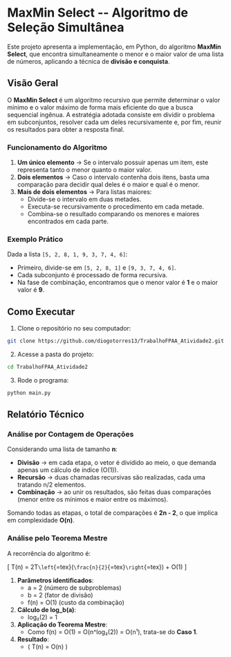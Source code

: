 # MaxMin Select -- Algoritmo de Seleção Simultânea

Este projeto apresenta a implementação, em Python, do algoritmo **MaxMin
Select**, que encontra simultaneamente o menor e o maior valor de uma
lista de números, aplicando a técnica de **divisão e conquista**.

## Visão Geral

O **MaxMin Select** é um algoritmo recursivo que permite determinar o
valor mínimo e o valor máximo de forma mais eficiente do que a busca
sequencial ingênua.
A estratégia adotada consiste em dividir o problema em subconjuntos,
resolver cada um deles recursivamente e, por fim, reunir os resultados
para obter a resposta final.

### Funcionamento do Algoritmo

1.  **Um único elemento** → Se o intervalo possuir apenas um item, este
    representa tanto o menor quanto o maior valor.
2.  **Dois elementos** → Caso o intervalo contenha dois itens, basta uma
    comparação para decidir qual deles é o maior e qual é o menor.
3.  **Mais de dois elementos** → Para listas maiores:
    -   Divide-se o intervalo em duas metades.
    -   Executa-se recursivamente o procedimento em cada metade.
    -   Combina-se o resultado comparando os menores e maiores
        encontrados em cada parte.

### Exemplo Prático

Dada a lista `[5, 2, 8, 1, 9, 3, 7, 4, 6]`:

-   Primeiro, divide-se em `[5, 2, 8, 1]` e `[9, 3, 7, 4, 6]`.
-   Cada subconjunto é processado de forma recursiva.
-   Na fase de combinação, encontramos que o menor valor é **1** e o
    maior valor é **9**.

## Como Executar

1.  Clone o repositório no seu computador:

``` bash
git clone https://github.com/diogotorres13/TrabalhoFPAA_Atividade2.git
```

2.  Acesse a pasta do projeto:

``` bash
cd TrabalhoFPAA_Atividade2
```

3.  Rode o programa:

``` bash
python main.py
```

## Relatório Técnico

### Análise por Contagem de Operações

Considerando uma lista de tamanho **n**:

-   **Divisão** → em cada etapa, o vetor é dividido ao meio, o que
    demanda apenas um cálculo de índice (O(1)).
-   **Recursão** → duas chamadas recursivas são realizadas, cada uma
    tratando n/2 elementos.
-   **Combinação** → ao unir os resultados, são feitas duas comparações
    (menor entre os mínimos e maior entre os máximos).

Somando todas as etapas, o total de comparações é **2n - 2**, o que
implica em complexidade **O(n)**.

### Análise pelo Teorema Mestre

A recorrência do algoritmo é:

\[ T(n) = 2T`\left`{=tex}(`\frac{n}{2}`{=tex}`\right`{=tex}) + O(1) \]

1.  **Parâmetros identificados**:
    -   a = 2 (número de subproblemas)
    -   b = 2 (fator de divisão)
    -   f(n) = O(1) (custo da combinação)
2.  **Cálculo de log_b(a)**:
    -   log₂(2) = 1
3.  **Aplicação do Teorema Mestre**:
    -   Como f(n) = O(1) = O(n\^log₂(2)) = O(n¹), trata-se do **Caso
        1**.
4.  **Resultado**:
    -   ( T(n) = O(n) )


